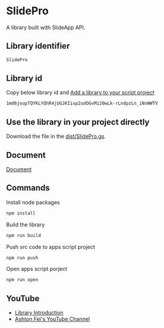 # SlidePro

A library built with SlideApp API.

## Library identifier

```bash
SlidePro
```

## Library id

Copy below library id and [Add a library to your script project](https://developers.google.com/apps-script/guides/libraries#add_a_library_to_your_script_project)

```bash
1md6joupTQYKLYQhR4jUGJKIiup2udOGvMi20wLk-rLndpzLn_iNvWWTV
```

## Use the library in your project directly

Download the file in the [dist/SlidePro.gs](https://github.com/ashtonfei/gas-libs/blob/SlidePro/dist/SlidePro.gs).

## Document

[Document](https://github.com/ashtonfei/gas-libs/blob/SlidePro/DOCUMENT.md)

## Commands

Install node packages

```bash
npm install
```

Build the library

```bash
npm run build
```

Push src code to apps script project

```bash
npm run push
```

Open apps script porject

```bash
npm run open
```

## YouTube

- [Library Introduction](https://youtu.be/r6RUa86aGk4)
- [Ashton Fei's YouTube Channel](https://youtube.com/ashtonfei)

